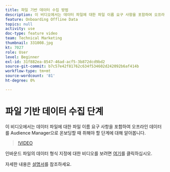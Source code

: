 ```yaml
---
title: 파일 기반 데이터 수집 방법
description: 이 비디오에서는 데이터 파일에 대한 파일 이름 요구 사항을 포함하여 오프라인 데이터를 Audience Manager으로 온보딩할 때 취해야 할 단계에 대해 알아봅니다.
feature: Onboarding Offline Data
topics: null
activity: use
doc-type: feature video
team: Technical Marketing
thumbnail: 331008.jpg
kt: 7027
role: User
level: Beginner
exl-id: 31f882ea-8547-46ad-acf5-3b872dcd9bd2
source-git-commit: b7c57e42f81762c634f534602d242092b6af414b
workflow-type: tm+mt
source-wordcount: '81'
ht-degree: 0%

---
```


# 파일 기반 데이터 수집 단계

이 비디오에서는 데이터 파일에 대한 파일 이름 요구 사항을 포함하여 오프라인 데이터를 Audience Manager으로 온보딩할 때 취해야 할 단계에 대해 알아봅니다.

>[!VIDEO](https://video.tv.adobe.com/v/331008/?quality=12&learn=on)

인바운드 파일의 데이터 형식 지정에 대한 비디오를 보려면 [여기](formatting-and-ingesting-file-based-data.md)를 클릭하십시오.

자세한 내용은 [설명서](https://experienceleague.adobe.com/docs/audience-manager/user-guide/implementation-integration-guides/sending-audience-data/batch-data-transfer-process/inbound-s3-filenames.html)를 참조하세요.
